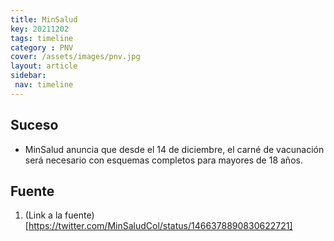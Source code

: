 ```yaml
---
title: MinSalud
key: 20211202
tags: timeline
category : PNV
cover: /assets/images/pnv.jpg
layout: article
sidebar:
 nav: timeline
---
```


## Suceso
- MinSalud anuncia que desde el 14 de diciembre, el carné de vacunación será necesario con esquemas completos para mayores de 18 años.
## Fuente
1. (Link a la fuente)[https://twitter.com/MinSaludCol/status/1466378890830622721]